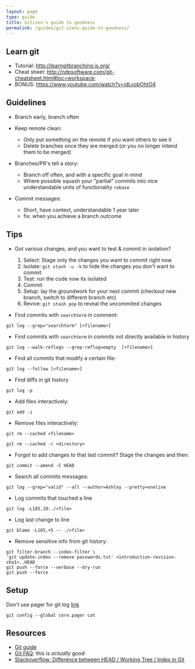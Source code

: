 ```yaml
---
layout: page
type: guide
title: Gitizenʼs guide to goodness
permalink: /guides/git-izens-guide-to-goodness/
---
```

## Learn git

* Tutorial: http://learngitbranching.js.org/
* Cheat sheet: http://ndpsoftware.com/git-cheatsheet.html#loc=workspace;
* BONUS: https://www.youtube.com/watch?v=idLyobOhtO4

## Guidelines

* Branch early, branch often
* Keep remote clean:

  * Only put something on the remote if you want others to see it
  * Delete branches once they are merged (or you no longer intend them to be merged)

* Branches/PR's tell a story:

  * Branch off often, and with a specific goal in mind
  * Where possible squash your "partial" commits into nice understandable units of functionality `rebase`

* Commit messages:

  * Short, have context, understandable 1 year later
  * fix: when you achieve a branch outcome

## Tips

* Got various changes, and you want to test & commit in isolation?

  1. Select: Stage only the changes you want to commit right now
  2. Isolate: `git stash -u -k` to hide the changes you don't want to commit
  3. Test: run the code now its isolated
  4. Commit
  5. Setup: lay the groundwork for your next commit (checkout new branch, switch to different branch etc)
  6. Revive: `git stash pop` to reveal the uncommited changes

* Find commits with `searchterm` in comment:

 `git log --grep="searchterm" [<filename>]`

* Find commits with `searchterm` in commits not directly available in history


`git log --walk-reflogs --grep-reflog=empty  [<filename>]`

* Find all commits that modify a certain file: 

 `git log --follow [<filename>]`


* Find diffs in git history

 `git log -p`

* Add files interactively:

 `git add -i`
 
 * Remove files interactively:

`git rm --cached <filename>`

`git rm --cached -r <directory>`

* Forgot to add changes to that last commit? Stage the changes and then:

 `git commit --amend -C HEAD`

* Search all commits messages:

`git log --grep="valid" --all --author=Ashley --pretty=oneline`

* Log commits that touched a line

`git log -L185,10:./<file>`

* Log last change to line

`git blame -L185,+5 -- ./<file>`

* Remove sensitive info from git history:

```
git filter-branch --index-filter \
'git update-index --remove passwords.txt' <introduction-revision-sha1>..HEAD
git push --force --verbose --dry-run
git push --force
```

## Setup

Don't use pager for git log [link](http://stackoverflow.com/a/17078021/225813)

`git config --global core.pager cat`

## Resources

* [Git guide](http://rogerdudler.github.io/git-guide/)
* [Git FAQ](https://git.wiki.kernel.org/index.php/Git_FAQ#Why_the_.27Git.27_name.3F): this is _actually_ good
* [Stackoverflow: Difference between HEAD / Working Tree / Index in Git](http://stackoverflow.com/questions/3689838/difference-between-head-working-tree-index-in-git)
